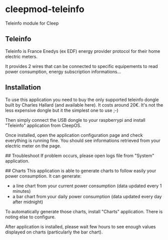 # cleepmod-teleinfo

Teleinfo module for Cleep

## Teleinfo
Teleinfo is France Enedys (ex EDF) energy provider protocol for their home electric meters.

It provides 2 wires that can be connected to specific equipements to read power consumption, energy subscription informations...

## Installation
To use this application you need to buy the only supported teleinfo dongle built by Charles Hallard (and available here). It costs around 20€. It's not the less expensive dongle but it the simplest one to use ;-)

Then simply connect the USB dongle to your raspberrypi and install "Teleinfo" application from CleepOS.

Once installed, open the application configuration page and check everything is running fine. You should see informations retrieved from your electric meter on the page.

## Troubleshoot
If problem occurs, please open logs file from "System" application.

## Charts
This application is able to generate charts to follow easily your power consumption. It can generate:
* a line chart from your current power consumption (data updated every 1 minutes)
* a bar chart from your daily power consumption (data updated every day after midnight)

To automatically generate those charts, install "Charts" application. There is noting else to configure.

After application is installed, please wait few hours to see enough values displayed on charts (particularly the bar chart).

